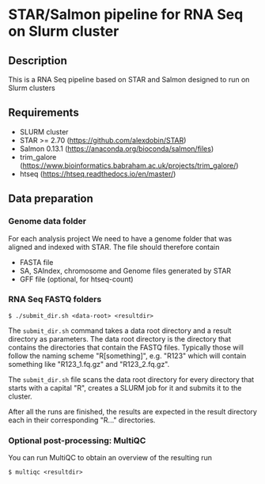 # STAR/Salmon pipeline for RNA Seq on Slurm cluster

## Description

This is a RNA Seq pipeline based on STAR and Salmon designed to
run on Slurm clusters

## Requirements

  * SLURM cluster
  * STAR >= 2.70 (https://github.com/alexdobin/STAR)
  * Salmon 0.13.1 (https://anaconda.org/bioconda/salmon/files)
  * trim_galore (https://www.bioinformatics.babraham.ac.uk/projects/trim_galore/)
  * htseq (https://htseq.readthedocs.io/en/master/)


## Data preparation

### Genome data folder

For each analysis project We need to have a genome folder that was
aligned and indexed with STAR.
The file should therefore contain

  * FASTA file
  * SA, SAIndex, chromosome and Genome files generated by STAR
  * GFF file (optional, for htseq-count)

### RNA Seq FASTQ folders

```
$ ./submit_dir.sh <data-root> <resultdir>
```

The `submit_dir.sh` command takes a data root directory and a result directory
as parameters.
The data root directory is the directory that contains the directories that
contain the FASTQ files. Typically those will follow the naming scheme
"R[something]", e.g. "R123" which will contain something like "R123_1.fq.gz" and
"R123_2.fq.gz".

The `submit_dir.sh` file scans the data root directory
for every directory that starts with a capital "R", creates a SLURM job for it and
submits it to the cluster.

After all the runs are finished, the results are expected in the result directory
each in their corresponding "R..." directories.

### Optional post-processing: MultiQC

You can run MultiQC to obtain an overview of the resulting run

```
$ multiqc <resultdir>
```



